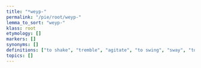 ```yaml
---
title: "*weyp-"
permalink: "/pie/root/weyp-"
lemma_to_sort: "weyp-"
klass: root
etymology: []
markers: []
synonyms: []
definitions: ["to shake", "tremble", "agitate", "to swing", "sway", "to turn", "wind", "rotate", "wrap (around)"]
topics: []
---
```

